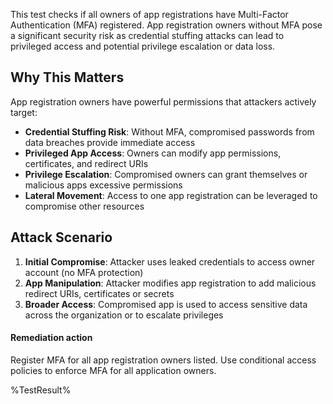 This test checks if all owners of app registrations have Multi-Factor Authentication (MFA) registered. App registration owners without MFA pose a significant security risk as credential stuffing attacks can lead to privileged access and potential privilege escalation or data loss.

## Why This Matters

App registration owners have powerful permissions that attackers actively target:

- **Credential Stuffing Risk**: Without MFA, compromised passwords from data breaches provide immediate access
- **Privileged App Access**: Owners can modify app permissions, certificates, and redirect URIs
- **Privilege Escalation**: Compromised owners can grant themselves or malicious apps excessive permissions
- **Lateral Movement**: Access to one app registration can be leveraged to compromise other resources

## Attack Scenario

1. **Initial Compromise**: Attacker uses leaked credentials to access owner account (no MFA protection)
2. **App Manipulation**: Attacker modifies app registration to add malicious redirect URIs, certificates or secrets
3. **Broader Access**: Compromised app is used to access sensitive data across the organization or to escalate privileges

#### Remediation action
Register MFA for all app registration owners listed. Use conditional access policies to enforce MFA for all application owners.

<!--- Results --->
%TestResult%